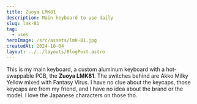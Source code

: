 ```yaml
---
title: Zuoya LMK81
description: Main keyboard to use daily 
slug: lmk-81
tag:
  - uses
heroImage: /src/assets/lmk-81.jpg
createdAt: 2024-10-04
layout: ../../layouts/BlogPost.astro
---
```


This is my main keyboard, a custom aluminum keyboard with a hot-swappable PCB, the **Zuoya LMK81**. The switches behind are Akko Milky Yellow mixed with Fantasy Virus.
I have no clue about the keycaps, those keycaps are from my friend, and I have no idea about the brand or the model. I love the Japanese characters on those tho.